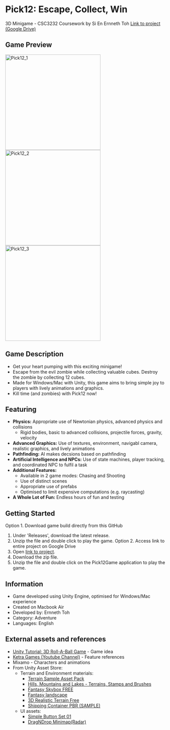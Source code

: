 # Pick12: Escape, Collect, Win
3D Minigame - CSC3232 Coursework by Si En Ernneth Toh 
[Link to project (Google Drive)](https://drive.google.com/drive/folders/1kmNywAe0v-53WFHNPWTzYkTp3hI27EYj?usp=sharing)

## Game Preview
<img width="300" alt="Pick12_1" src="https://github.com/user-attachments/assets/69840220-4fd9-47b3-9713-57f445ae41b6"> <img width="300" alt="Pick12_2" src="https://github.com/user-attachments/assets/469ace7d-74bd-4ba0-ae16-8921593f9dbb"> <img width="300" alt="Pick12_3" src="https://github.com/user-attachments/assets/e37c286c-2e86-4657-9188-75f2343a344d">

## Game Description
* Get your heart pumping with this exciting minigame!
* Escape from the evil zombie while collecting valuable cubes. Destroy the zombie by collecting 12 cubes.
* Made for Windows/Mac with Unity, this game aims to bring simple joy to players with lively animations and graphics.
* Kill time (and zombies) with Pick12 now!

## Featuring
* **Physics:** Appropriate use of Newtonian physics, advanced physics and collisions
  * Rigid bodies, basic to advanced collisions, projectile forces, gravity, velocity
* **Advanced Graphics:** Use of textures, environment, navigabl camera, realistic graphics, and lively animations
* **Pathfinding:** AI makes decsions based on pathfinding
* **Artificial Intelligence and NPCs:** Use of state machines, player tracking, and coordinated NPC to fulfil a task
* **Additional Features:**
  * Available in 2 game modes: Chasing and Shooting
  * Use of distinct scenes
  * Appropriate use of prefabs
  * Optimised to limit expensive computations (e.g. raycasting)
* **A Whole Lot of Fun:** Endless hours of fun and testing

## Getting Started
Option 1. Download game build directly from this GitHub
1. Under 'Releases', download the latest release.
2. Unzip the file and double click to play the game.
Option 2. Access link to entire project on Google Drive
1. Open [link to project](https://drive.google.com/drive/folders/1kmNywAe0v-53WFHNPWTzYkTp3hI27EYj?usp=sharing).
2. Download the zip file.
3. Unzip the file and double click on the Pick12Game application to play the game.

## Information
* Game developed using Unity Engine, optimised for Windows/Mac experience
* Created on Macbook Air
* Developed by: Ernneth Toh
* Category: Adventure
* Languages: English
 
## External assets and references
* [Unity Tutorial: 3D Roll-A-Ball Game](https://learn.unity.com/project/roll-a-ball?uv=6) - Game idea
* [Ketra Games (Youtube Channel)](https://www.youtube.com/@KetraGames) - Feature references
* Mixamo - Characters and animations
* From Unity Asset Store:
  * Terrain and Environment materials:
    * [Terrain Sample Asset Pack](https://assetstore.unity.com/packages/3d/environments/landscapes/terrain-sample-asset-pack-145808)
    * [Hills, Mountains and Lakes - Terrains, Stamps and Brushes](https://assetstore.unity.com/packages/3d/environments/landscapes/hills-mountains-and-lakes-terrains-stamps-and-brushes-220273)
    * [Fantasy Skybox FREE](https://assetstore.unity.com/packages/2d/textures-materials/sky/fantasy-skybox-free-18353)
    * [Fantasy landscape](https://assetstore.unity.com/packages/3d/environments/fantasy-landscape-103573)
    * [3D Realistic Terrain Free](https://assetstore.unity.com/packages/3d/environments/landscapes/3d-realistic-terrain-free-182593)
    * [Shipping Container PBR (SAMPLE)](https://assetstore.unity.com/packages/3d/props/exterior/shipping-container-pbr-sample-153468)
  * UI assets:
    * [Simple Button Set 01](https://assetstore.unity.com/packages/2d/gui/icons/simple-button-set-01-153979)
    * [DragNDrop Minimap(Radar)](https://assetstore.unity.com/packages/3d/characters/dragndrop-minimap-radar-91675)
